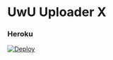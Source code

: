 # UwU Uploader X
### Heroku
[![Deploy](https://www.herokucdn.com/deploy/button.svg)](https://heroku.com/deploy?template=https://github.com/xhoho25/uwubot)
